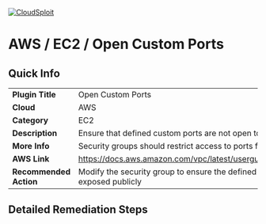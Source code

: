 [![CloudSploit](https://cloudsploit.com/img/logo-new-big-text-100.png "CloudSploit")](https://cloudsploit.com)

# AWS / EC2 / Open Custom Ports

## Quick Info

| | |
|-|-|
| **Plugin Title** | Open Custom Ports |
| **Cloud** | AWS |
| **Category** | EC2 |
| **Description** | Ensure that defined custom ports are not open to public. |
| **More Info** | Security groups should restrict access to ports from known networks. |
| **AWS Link** | https://docs.aws.amazon.com/vpc/latest/userguide/VPC_SecurityGroups.html |
| **Recommended Action** | Modify the security group to ensure the defined custom ports are not exposed publicly |

## Detailed Remediation Steps





